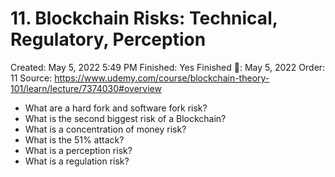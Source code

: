 # 11. Blockchain Risks: Technical, Regulatory, Perception

Created: May 5, 2022 5:49 PM
Finished: Yes
Finished 📅: May 5, 2022
Order: 11
Source: https://www.udemy.com/course/blockchain-theory-101/learn/lecture/7374030#overview

- What are a hard fork and software fork risk?
- What is the second biggest risk of a Blockchain?
- What is a concentration of money risk?
- What is the 51% attack?
- What is a perception risk?
- What is a regulation risk?